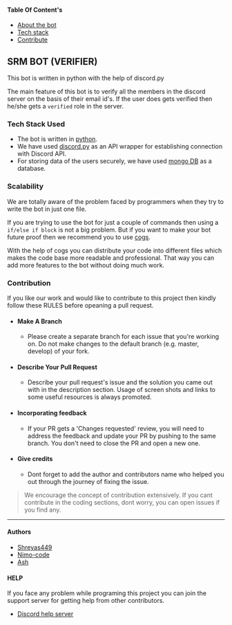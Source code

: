#### Table Of Content's
- [About the bot](#srm-bot-verifier)
- [Tech stack](#tech-stack-used)
- [Contribute](#contribution)

## SRM BOT (VERIFIER)
This bot is written in python with the help of discord.py

The main feature of this bot is to verify all the members in the discord server on the basis of their email id's. 
If the user does gets verified then he/she gets a `verified` role in the server.

### Tech Stack Used
- The bot is written in [python](https://www.python.org/).
- We have used [discord.py](https://discordpy.readthedocs.io/en/stable/) as an API wrapper for establishing connection with Discord API.
- For storing data of the users securely, we have used [mongo DB](https://www.mongodb.com/) as a database.


### Scalability
We are totally aware of the problem faced by programmers when they try to write the bot in just one file.

If you are trying to use the bot for just a couple of commands then using a `if/else if block` is not a big problem. But if you want to make your bot future proof then we recommend you to use [cogs]().

With the help of cogs you can distribute your code into different files which makes the code base more readable and professional. That way you can add more features to the bot without doing much work.

### Contribution
If you like our work and would like to contribute to this project then kindly follow these RULES before opeaning a pull request.

- #### Make A Branch
     - Please create a separate branch for each issue that you're working on. Do not make changes to the default branch (e.g. master, develop) of your fork.

- #### Describe Your Pull Request
     - Describe your pull request's issue and the solution you came out with in the description section. Usage of screen shots and links to some useful resources is always promoted.

- #### Incorporating feedback
     - If your PR gets a 'Changes requested' review, you will need to address the feedback and update your PR by pushing to the same branch. You don't need to close the PR and open a new one.

- #### Give credits
     - Dont forget to add the author and contributors name who helped you out through the journey of fixing the issue.

> We encourage the concept of contribution extensively. If you cant contribute in the coding sections, dont worry, you can open issues if you find any.
****
#### Authors
- [Shreyas449](https://github.com/Shreyas449)
- [Nimo-code](https://github.com/nimo-codes)
- [Ash](https://github.com/tripsterxx)

#### HELP
If you face any problem while programing this project you can join the support server for getting help from other contributors.
- [Discord help server](https://discord.gg/mAdWzmBkGF)